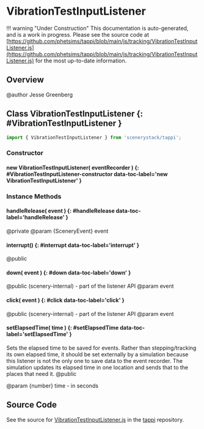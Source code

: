 # VibrationTestInputListener

!!! warning "Under Construction"
    This documentation is auto-generated, and is a work in progress. Please see the source code at
    [https://github.com/phetsims/tappi/blob/main/js/tracking/VibrationTestInputListener.js](https://github.com/phetsims/tappi/blob/main/js/tracking/VibrationTestInputListener.js) for the most up-to-date information.

## Overview

@author Jesse Greenberg

## Class VibrationTestInputListener {: #VibrationTestInputListener }


```js
import { VibrationTestInputListener } from 'scenerystack/tappi';
```
### Constructor

#### new VibrationTestInputListener( eventRecorder ) {: #VibrationTestInputListener-constructor data-toc-label='new VibrationTestInputListener' }

### Instance Methods

#### handleRelease( event ) {: #handleRelease data-toc-label='handleRelease' }

@private
@param {SceneryEvent} event

#### interrupt() {: #interrupt data-toc-label='interrupt' }

@public

#### down( event ) {: #down data-toc-label='down' }

@public (scenery-internal) - part of the listener API
@param event

#### click( event ) {: #click data-toc-label='click' }

@public (scenery-internal) - part of the listener API
@param event

#### setElapsedTime( time ) {: #setElapsedTime data-toc-label='setElapsedTime' }

Sets the elapsed time to be saved for events. Rather than stepping/tracking its own elapsed time,
it should be set externally by a simulation because this listener is not the only one to save data
to the event recorder. The simulation updates its elapsed time in one location and sends that
to the places that need it.
@public

@param {number} time - in seconds



## Source Code

See the source for [VibrationTestInputListener.js](https://github.com/phetsims/tappi/blob/main/js/tracking/VibrationTestInputListener.js) in the [tappi](https://github.com/phetsims/tappi) repository.
